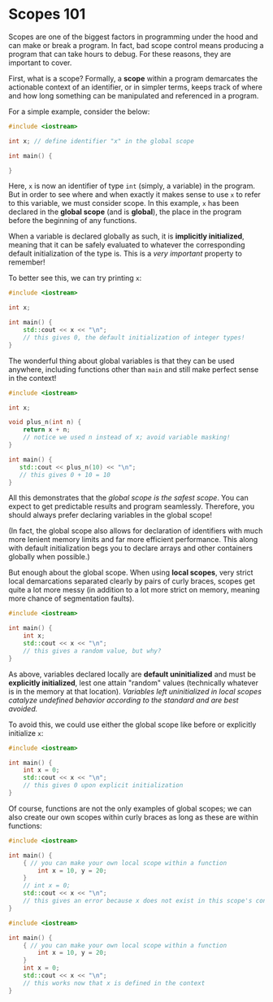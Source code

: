 # Scopes 101

Scopes are one of the biggest factors in programming under the hood and can make or break a program. In fact, bad scope control means producing a program that can take hours to debug. For these reasons, they are important to cover.

First, what is a scope? Formally, a **scope** within a program demarcates the actionable context of an identifier, or in simpler terms, keeps track of where and how long something can be manipulated and referenced in a program. 

For a simple example, consider the below:

```cpp
#include <iostream>

int x; // define identifier "x" in the global scope

int main() { 

}
```

Here, `x` is now an identifier of type `int` \(simply, a variable\) in the program. But in order to see where and when exactly it makes sense to use `x` to refer to this variable, we must consider scope. In this example, `x` has been declared in the **global scope** \(and is **global**\), the place in the program before the beginning of any functions. 

When a variable is declared globally as such, it is **implicitly initialized**, meaning that it can be safely evaluated to whatever the corresponding default initialization of the type is. This is a _very important_ property to remember!

To better see this, we can try printing `x`:

```cpp
#include <iostream>

int x; 

int main() {
    std::cout << x << "\n"; 
    // this gives 0, the default initialization of integer types!
}
```

The wonderful thing about global variables is that they can be used anywhere, including functions other than `main` and still make perfect sense in the context! 

```cpp
#include <iostream>

int x; 

void plus_n(int n) { 
    return x + n; 
    // notice we used n instead of x; avoid variable masking!
}

int main() {
   std::cout << plus_n(10) << "\n"; 
   // this gives 0 + 10 = 10
}
```

All this demonstrates that the _global scope is the safest scope_. You can expect to get predictable results and program seamlessly. Therefore, you should always prefer declaring variables in the global scope!

\(In fact, the global scope also allows for declaration of identifiers with much more lenient memory limits and far more efficient performance. This along with default initialization begs you to declare arrays and other containers globally when possible.\)

But enough about the global scope. When using **local scopes**, very strict local demarcations separated clearly by pairs of curly braces, scopes get quite a lot more messy \(in addition to a lot more strict on memory, meaning more chance of segmentation faults\). 

```cpp
#include <iostream>

int main() {
    int x; 
    std::cout << x << "\n"; 
    // this gives a random value, but why?
}
```

As above, variables declared locally are **default uninitialized** and must be **explicitly initialized**, lest one attain "random" values \(technically whatever is in the memory at that location\). _Variables left uninitialized in local scopes catalyze undefined behavior according to the standard and are best avoided._ 

To avoid this, we could use either the global scope like before or explicitly initialize `x`:

```cpp
#include <iostream>

int main() {
    int x = 0;
    std::cout << x << "\n"; 
    // this gives 0 upon explicit initialization
}
```

Of course, functions are not the only examples of global scopes; we can also create our own scopes within curly braces as long as these are within functions:

```cpp
#include <iostream>

int main() {
    { // you can make your own local scope within a function
        int x = 10, y = 20; 
    }
    // int x = 0; 
    std::cout << x << "\n";
    // this gives an error because x does not exist in this scope's context
}

```

```cpp
#include <iostream>

int main() {
    { // you can make your own local scope within a function
        int x = 10, y = 20; 
    }
    int x = 0; 
    std::cout << x << "\n";
    // this works now that x is defined in the context
}

```

